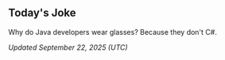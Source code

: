 ## Today's Joke
Why do Java developers wear glasses? Because they don't C#.

*Updated September 22, 2025 (UTC)*
